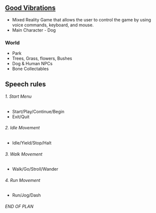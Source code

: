 ## <u>Good Vibrations</u>
* Mixed Reality Game that allows the user to control the game by using voice commands, keyboard, and mouse.
* Main Character - Dog

### World
  * Park
  * Trees, Grass, flowers, Bushes
  * Dog & Human NPCs
  * Bone Collectables

## Speech rules
###### 1. Start Menu
 * Start/Play/Continue/Begin
 * Exit/Quit

###### 2. Idle Movement
  * Idle/Yield/Stop/Halt


###### 3. Walk Movement
  * Walk/Go/Stroll/Wander


###### 4. Run Movement
  * Run/Jog/Dash

###### END OF PLAN
